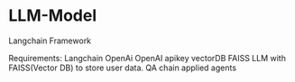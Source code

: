 # LLM-Model
Langchain Framework 

Requirements:
Langchain
OpenAi
OpenAI apikey
vectorDB
FAISS
LLM with FAISS(Vector DB) to store user data.
QA chain applied 
agents

